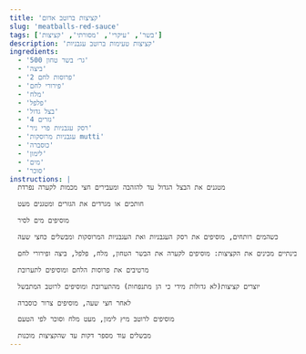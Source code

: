 ```yaml
---
title: 'קציצות ברוטב אדום'
slug: 'meatballs-red-sauce'
tags: ['בשר', 'עיקרי', 'מסורתי', 'קציצות']
description: 'קציצות טעימות ברוטב עגבניות'
ingredients:
  - '500 גר׳ בשר טחון'
  - 'ביצה'
  - '2 פרוסות לחם'
  - 'פירורי לחם'
  - 'מלח'
  - 'פלפל'
  - 'בצל גדול'
  - '4 גזרים'
  - 'רסק עגבניות פרי ניר'
  - 'עגבניות מרוסקות mutti'
  - 'כוסברה'
  - 'לימון'
  - 'מים'
  - 'סוכר'
instructions: |
  מטגנים את הבצל הגדול עד להזהבה ומעבירים חצי מכמות לקערה נפרדת

  חותכים או מגרדים את הגזרים ומטגנים מעט

  מוסיפים מים לסיר

  כשהמים רותחים, מוסיפים את רסק העגבניות ואת העגבניות המרוסקות ומבשלים כחצי שעה

  בינתיים מכינים את הקציצות: מוסיפים לקערה את הבשר הטחון, מלח, פלפל, ביצה ופירורי לחם

  מרטיבים את פרוסות הלחם ומוסיפים לתערובת

  יוצרים קציצות(לא גדולות מידי כי הן מתנפחות) מהתערובת ומוסיפים לרוטב המתבשל

  לאחר חצי שעה, מוסיפים צרור כוסברה

  מוסיפים לרוטב מיץ לימון, מעט מלח וסוכר לפי הטעם

  מבשלים עוד מספר דקות עד שהקציצות מוכנות
---
```

